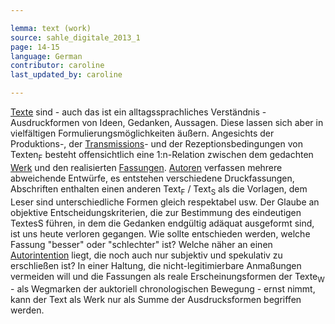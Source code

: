 ```yaml
---

lemma: text (work)
source: sahle_digitale_2013_1
page: 14-15
language: German
contributor: caroline
last_updated_by: caroline

---
```


[Texte](text.html) sind - auch das ist ein alltagssprachliches Verständnis - Ausdruckformen von Ideen, Gedanken, Aussagen. Diese lassen sich aber in vielfältigen Formulierungsmöglichkeiten äußern. Angesichts der Produktions-, der [Transmissions](textualTransmission.html)- und der Rezeptionsbedingungen von Texten<sub>F</sub> besteht offensichtlich eine 1:n-Relation zwischen dem gedachten [Werk](work.html) und den realisierten [Fassungen](version.html). [Autoren](author.html) verfassen mehrere abweichende Entwürfe, es entstehen verschiedene Druckfassungen, Abschriften enthalten einen anderen Text<sub>F</sub> / Text<sub>S</sub> als die Vorlagen, dem Leser sind unterschiedliche Formen gleich respektabel usw. Der Glaube an objektive Entscheidungskriterien, die zur Bestimmung des eindeutigen TextesS führen, in dem die Gedanken endgültig adäquat ausgeformt sind, ist uns heute verloren gegangen. Wie sollte entschieden werden, welche Fassung "besser" oder "schlechter" ist? Welche näher an einen [Autorintention](intentionality.html) liegt, die noch auch nur subjektiv und spekulativ zu erschließen ist? In einer Haltung, die nicht-legitimierbare Anmaßungen vermeiden will und die Fassungen als reale Erscheinungsformen der Texte<sub>W</sub> - als Wegmarken der auktoriell chronologischen Bewegung - ernst nimmt, kann der Text als Werk nur als Summe der Ausdrucksformen begriffen werden.
